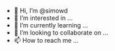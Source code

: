 - 👋 Hi, I’m @simowd
- 👀 I’m interested in ...
- 🌱 I’m currently learning ...
- 💞️ I’m looking to collaborate on ...
- 📫 How to reach me ...

<!---
simowd/simowd is a ✨ special ✨ repository because its `README.md` (this file) appears on your GitHub profile.
You can click the Preview link to take a look at your changes.
--->
